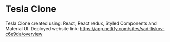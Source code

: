 # Tesla Clone

Tesla Clone created using: React, React redux, Styled Components and Material UI. Deployed website link: https://app.netlify.com/sites/sad-liskov-c6e9da/overview 
